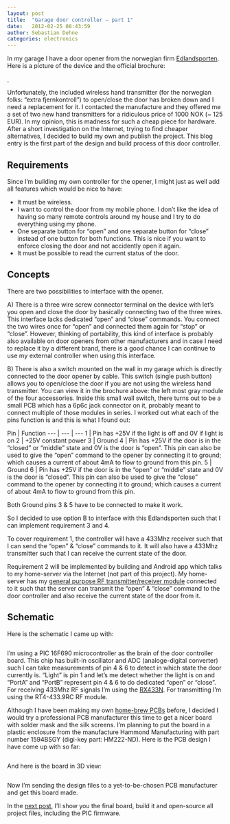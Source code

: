 ```yaml
---
layout: post
title:  "Garage door controller – part 1"
date:   2012-02-25 08:43:59
author: Sebastian Dehne
categories: electronics
---
```


In my garage I have a door opener from the norwegian firm [Edlandsporten](http://edlandsporten.as/). Here is a picture of the device and the official brochure:

<a href="/assets/images/garage_door-1/Edlandapneren.jpg" data-lightbox="pic" data-title="">
	<img src="/assets/images/garage_door-1/Edlandapneren.jpg" alt=""/>
</a>
<a href="/assets/images/garage_door-1/brosjyreApneren.jpg" data-lightbox="pic" data-title="">
	<img src="/assets/images/garage_door-1/brosjyreApneren.jpg" alt=""/>
</a>

Unfortunately, the included wireless hand transmitter (for the norwegian folks: “extra fjernkontroll”) to open/close the door has broken down and I need a replacement for it. I contacted the manufacture and they offered me a set of two new hand transmitters for a ridiculous  price of  1000 NOK (~ 125 EUR). In my opinion, this is madness for such a cheap piece for hardware. After a short investigation on the Internet, trying to find cheaper alternatives, I decided to build my own and publish the project. This blog entry is the first part of the design and build process of this door controller.

## Requirements

Since I’m building my own controller for the opener, I might just as well add all features which would be nice to have:

* It must be wireless.
* I want to control the door from my mobile phone. I don’t like the idea of having so many remote controls around my house and I try to do everything using my phone.
* One separate button for “open” and one separate button for “close” instead of one button for both functions. This is nice if you want to enforce closing the door and not accidently open it again.
* It must be possible to read the current status of the door.

## Concepts

There are two possibilities to interface with the opener.

A) There is a three wire screw connector terminal on the device with let’s you open and close the door by basically connecting two of the three wires. This interface  lacks dedicated “open” and “close” commands. You connect the two wires once for “open” and connected them again for “stop” or “close”. However, thinking of portability, this kind of interface is probably also available on door openers from other manufacturers and in case I need to replace it by a different brand, there is a good chance I can continue to use my external controller when using this interface.

B) There is also a switch mounted on the wall in my garage which is directly connected to the door opener by cable. This switch (single push button) allows you to open/close the door if you are not using the wireless hand transmitter. You can view it in the brochure above: the left most gray module of the four accessories. Inside this small wall switch, there turns out to be a small PCB which has a 6p6c jack connector on it, probably meant to connect multiple of those modules in series. I worked out what each of the pins function is and this is what I found out:

Pin | Function 
--- | --- | ---
1 | Pin has +25V if the light is off and 0V if light is on
2 | +25V constant power
3 | Ground
4 | Pin has +25V if the door is in the “closed” or “middle” state and 0V is the door is “open”. This pin can also be used to give the “open” command to the opener by connecting it to ground; which causes a current of about 4mA to flow to ground from this pin.
5 | Ground
6 | Pin has +25V if the door is in the “open” or “middle” state and 0V is the door is “closed”. This pin can also be used to give the “close” command to the opener by connecting it to ground; which causes a current of about 4mA to flow to ground from this pin.

Both Ground pins 3 & 5 have to be connected to make it work.

So I decided to use option B to interface with this Edlandsporten such that I can implement requirement 3 and 4.

To cover requirement 1, the controller will have a 433Mhz receiver such that I can send the “open” & “close” commands to it. It will also have a 433Mhz transmitter such that I can receive the current state of the door.

Requirement 2 will be implemented by building and Android app which talks to my home-server via the Internet (not part of this project). My home-server has my [general purpose RF transmitter/receiver module](/electronics/2010/10/10/rf_transceiver.html) connected to it such that the server can transmit the “open” & “close” command to the door controller and also receive the current state of the door from it.

## Schematic

Here is the schematic I came up with:

<a href="/assets/images/garage_door-1/GarageDoorControllerRevA1.jpg" data-lightbox="pic" data-title="">
	<img src="/assets/images/garage_door-1/GarageDoorControllerRevA1.jpg" alt=""/>
</a>

I’m using a PIC 16F690 microcontroller as the brain of the door controller board. This chip has built-in oscillator and ADC (analoge-digital converter) such I can take measurements of pin 4 & 6 to detect in which state the door currently is. “Light” is pin 1 and let’s me detect whether the light is on and “PortA” and “PortB” represent pin 4 & 6 to do dedicated “open” or “close”. For receiving 433Mhz RF signals I’m using the [RX433N](http://www.bhiab.se/data/files/09823251__rx433.pdf). For transmitting I’m using the RT4-433.9RC RF module.

Although I have been making my own [home-brew PCBs](/electronics/2010/03/10/making-pcbs.html) before, I decided I would try a professional PCB manufacturer this time to get a nicer board with solder mask and the silk screens. I’m planning to put the board in a plastic enclosure from the manufacture Hammond Manufacturing with part number 1594BSGY (digi-key part: HM222-ND). Here is the PCB design I have come up with so far:

<a href="/assets/images/garage_door-1/GarageDoorControlerPCB_rev_a.jpg" data-lightbox="pic" data-title="">
	<img src="/assets/images/garage_door-1/GarageDoorControlerPCB_rev_a.jpg" alt=""/>
</a>

And here is the board in 3D view:

<a href="/assets/images/garage_door-1/GarageDoorControlerPCB_3d_rev_a.jpg" data-lightbox="pic" data-title="">
	<img src="/assets/images/garage_door-1/GarageDoorControlerPCB_3d_rev_a.jpg" alt=""/>
</a>

Now I’m sending the design files to a yet-to-be-chosen PCB manufacturer and get this board made.

In the [next post](), I’ll show you the final board, build it and open-source all project files, including the PIC firmware.

